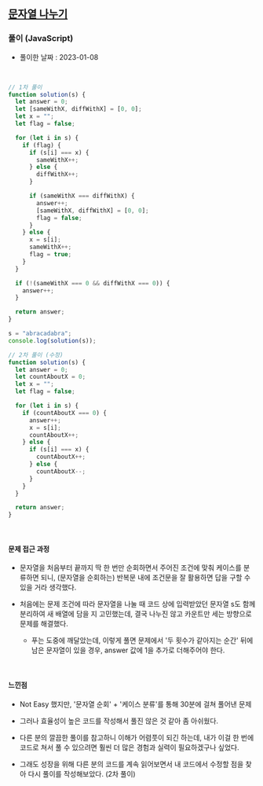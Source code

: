 ## <a href="https://school.programmers.co.kr/learn/courses/30/lessons/140108">문자열 나누기</a>

### 풀이 (JavaScript)

- 풀이한 날짜 : 2023-01-08

<br/>

```js
// 1차 풀이
function solution(s) {
  let answer = 0;
  let [sameWithX, diffWithX] = [0, 0];
  let x = "";
  let flag = false;

  for (let i in s) {
    if (flag) {
      if (s[i] === x) {
        sameWithX++;
      } else {
        diffWithX++;
      }

      if (sameWithX === diffWithX) {
        answer++;
        [sameWithX, diffWithX] = [0, 0];
        flag = false;
      }
    } else {
      x = s[i];
      sameWithX++;
      flag = true;
    }
  }

  if (!(sameWithX === 0 && diffWithX === 0)) {
    answer++;
  }

  return answer;
}

s = "abracadabra";
console.log(solution(s));
```

```js
// 2차 풀이 (수정)
function solution(s) {
  let answer = 0;
  let countAboutX = 0;
  let x = "";
  let flag = false;

  for (let i in s) {
    if (countAboutX === 0) {
      answer++;
      x = s[i];
      countAboutX++;
    } else {
      if (s[i] === x) {
        countAboutX++;
      } else {
        countAboutX--;
      }
    }
  }

  return answer;
}
```

<br/>

#### 문제 접근 과정

- 문자열을 처음부터 끝까지 딱 한 번만 순회하면서 주어진 조건에 맞춰 케이스를 분류하면 되니, (문자열을 순회하는) 반복문 내에 조건문을 잘 활용하면 답을 구할 수 있을 거라 생각했다.

- 처음에는 문제 조건에 따라 문자열을 나눌 때 코드 상에 입력받았던 문자열 s도 함께 분리하여 새 배열에 담을 지 고민했는데, 결국 나누진 않고 카운트만 세는 방향으로 문제를 해결했다.

  - 푸는 도중에 깨달았는데, 이렇게 풀면 문제에서 '두 횟수가 같아지는 순간' 뒤에 남은 문자열이 있을 경우, answer 값에 1을 추가로 더해주어야 한다.

<br/>

#### 느낀점

- Not Easy 했지만, '문자열 순회' + '케이스 분류'를 통해 30분에 걸쳐 풀어낸 문제

- 그러나 효율성이 높은 코드를 작성해서 풀진 않은 것 같아 좀 아쉬웠다.

- 다른 분의 깔끔한 풀이를 참고하니 이해가 어렴풋이 되긴 하는데, 내가 이걸 한 번에 코드로 쳐서 풀 수 있으려면 훨씬 더 많은 경험과 실력이 필요하겠구나 싶었다.

- 그래도 성장을 위해 다른 분의 코드를 계속 읽어보면서 내 코드에서 수정할 점을 찾아 다시 풀이를 작성해보았다. (2차 풀이)

<br/>
